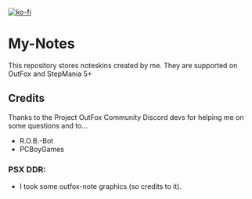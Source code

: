 [![ko-fi](https://ko-fi.com/img/githubbutton_sm.svg)](https://ko-fi.com/W7W32691S)

# My-Notes

This repository stores noteskins created by me.
They are supported on OutFox and StepMania 5+

## Credits

Thanks to the Project OutFox Community Discord devs for helping me on some questions and to...
- R.O.B.-Bot
- PCBoyGames

### PSX DDR:
* I took some outfox-note graphics (so credits to it).
